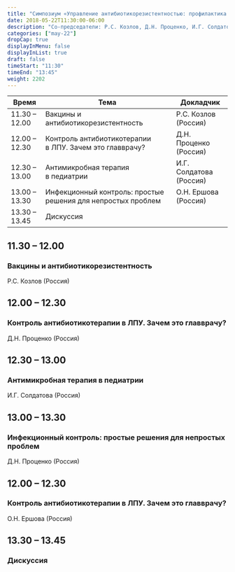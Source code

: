 ```yaml
---
title: "Симпозиум «Управление антибиотикорезистентностью: профилактика и организация»"
date: 2018-05-22T11:30:00-06:00
description: "Со-председатели: Р.С. Козлов, Д.Н. Проценко, И.Г. Солдатова"
categories: ["may-22"]
dropCap: true
displayInMenu: false
displayInList: true
draft: false
timeStart: "11:30"
timeEnd: "13:45"
weight: 2202
---
```



<!-- <div class="desktop-content"> -->

| Время            | Тема           | Докладчик  |
| ------------- | ------------- | ----- |
| 11.30 – 12.00 | Вакцины и антибиотикорезистентность                          | Р.С. Козлов (Россия)    | 
| 12.00 – 12.30 | Контроль антибиотикотерапии в ЛПУ. Зачем это главврачу?      | Д.Н. Проценко (Россия)  | 
| 12.30 – 13.00 | Антимикробная терапия в педиатрии                            | И.Г. Солдатова (Россия) | 
| 13.00 – 13.30 | Инфекционный контроль: простые решения для непростых проблем | О.Н. Ершова (Россия)    | 
| 13.30 – 13.45 |	Дискуссия | |


<!-- </div> -->

<div class="mobile-content"> 
    <div class="card-container">
        <div class="card-no-shadow">
            <h2 class="card-title">11.30 – 12.00</h2>
            <h3 class="card-text">Вакцины и антибиотикорезистентность</h2>
            <p class="card-subtext">Р.С. Козлов (Россия)</p>
        </div>
        <div class="card-no-shadow">
            <h2 class="card-title">12.00 – 12.30</h2>
            <h3 class="card-text">Контроль антибиотикотерапии в ЛПУ. Зачем это главврачу? </h2>
            <p class="card-subtext">Д.Н. Проценко (Россия)</p>
        </div>
        <div class="card-no-shadow">
            <h2 class="card-title">12.30 – 13.00</h2>
            <h3 class="card-text">Антимикробная терапия в педиатрии</h2>
            <p class="card-subtext">И.Г. Солдатова (Россия)</p>
        </div>
        <div class="card-no-shadow">
            <h2 class="card-title">13.00 – 13.30</h2>
            <h3 class="card-text">Инфекционный контроль: простые решения для непростых проблем</h2>
            <p class="card-subtext">Д.Н. Проценко (Россия)</p>
        </div>
        <div class="card-no-shadow">
            <h2 class="card-title">12.00 – 12.30</h2>
            <h3 class="card-text">Контроль антибиотикотерапии в ЛПУ. Зачем это главврачу? </h2>
            <p class="card-subtext">О.Н. Ершова (Россия)</p>
        </div>
        <div class="card-no-shadow">
            <h2 class="card-title">13.30 – 13.45</h2>
            <h3 class="card-text">Дискуссия</h2>
        </div>
    </div>
</div>


